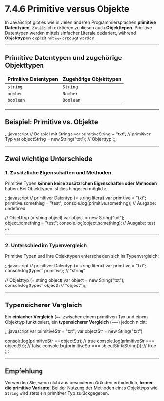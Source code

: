 # 7.4.6 Primitive versus Objekte

In JavaScript gibt es wie in vielen anderen Programmiersprachen **primitive Datentypen**. Zusätzlich existieren zu diesen auch **Objekttypen**. Primitive Datentypen werden mittels einfacher Literale deklariert, während **Objekttypen** explizit mit `new` erzeugt werden.

---

## Primitive Datentypen und zugehörige Objekttypen

| Primitive Datentypen | Zugehörige Objekttypen |
|-----------------------|-----------------------|
| `string`             | `String`             |
| `number`             | `Number`             |
| `boolean`            | `Boolean`            |

---

## Beispiel: Primitive vs. Objekte

;;;javascript
// Beispiel mit Strings
var primitiveString = "txt"; // primitiver Typ
var objectString = new String("txt"); // Objekttyp
;;;

---

## Zwei wichtige Unterschiede

### 1. Zusätzliche Eigenschaften und Methoden

Primitive Typen **können keine zusätzlichen Eigenschaften oder Methoden** haben. Bei Objekttypen ist dies hingegen möglich:

;;;javascript
// primitiver Datentyp (= string literal)
var primitive = "txt";
primitive.something = "test";
console.log(primitive.something); // Ausgabe: undefined

// Objekttyp (= string object)
var object = new String("txt");
object.something = "test";
console.log(object.something); // Ausgabe: test
;;;

---

### 2. Unterschied im Typenvergleich

Primitive Typen und ihre Objekttypen unterscheiden sich im Typenvergleich:

;;;javascript
// primitiver Datentyp (= string literal)
var primitive = "txt";
console.log(typeof primitive); // "string"

// Objekttyp (= string object)
var object = new String("txt");
console.log(typeof object); // "object"
;;;

---

## Typensicherer Vergleich

Ein **einfacher Vergleich** (`==`) zwischen einem primitiven Typ und einem Objekttyp funktioniert, ein **typensicherer Vergleich** (`===`) jedoch nicht:

;;;javascript
var primitiveStr = "txt";
var objectStr = new String("txt");

console.log(primitiveStr == objectStr); // true
console.log(primitiveStr === objectStr); // false
console.log(primitiveStr === objectStr.toString()); // true
;;;

---

## Empfehlung

Verwenden Sie, wenn nicht aus besonderen Gründen erforderlich, **immer die primitive Variante**. Bei der Nutzung der Methoden eines Objekttyps wie `String` wird stets ein primitiver Typ zurückgegeben.
